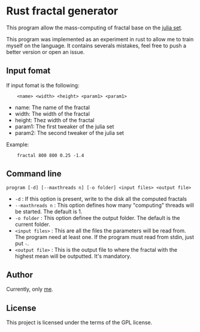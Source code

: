 # Rust fractal generator
This program allow the mass-computing of fractal base on the [julia set](https://en.wikipedia.org/wiki/Julia_set). 


This program was implemented as an experiment in rust to allow me to train myself on the language. 
It contains severals mistakes, feel free to push a better version or open an issue.

## Input fomat
If input fomat is the following:
```
	<name> <width> <height> <param1> <param1>
```

- name: The name of the fractal
- width: The width of the fractal
- height: Thez width of the fractal
- param1: The first tweaker of the julia set
- param2: The second tweaker of the julia set


Example:
```
	fractal 800 800 0.25 -1.4
```


## Command line
```program [-d] [--maxthreads n] [-o folder] <input files> <output file>```
- ```-d``` : If this option is present, write to the disk all the computed fractals
- ```--maxthreads n``` : This option defines how many "computing" threads will be started. The default is 1.
- ```-o folder``` : This option definee the output folder. The default is the current folder.
- ```<input files>``` : This are all the files the parameters will be read from. The program need at least one. If the program must read from stdin, just put ```-```.
- ```<output file>``` : This is the output file to where the fractal with the highest mean will be outputted. It's mandatory.

## Author
Currently, only [me](github.com/reirep).

## License
This project is licensed under the terms of the GPL license.
